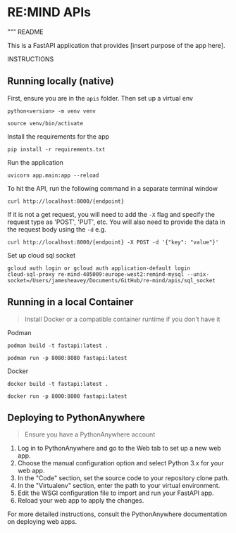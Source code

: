 # RE:MIND APIs

"""
README

This is a FastAPI application that provides [insert purpose of the app here].

INSTRUCTIONS

## Running locally (native)

First, ensure you are in the `apis` folder. Then set up a virtual env

```
python<version> -m venv venv

source venv/bin/activate
```

Install the requirements for the app

```
pip install -r requirements.txt
```

Run the application

```
uvicorn app.main:app --reload
```

To hit the API, run the following command in a separate terminal window

```
curl http://localhost:8000/{endpoint}
```

If it is not a get request, you will need to add the `-X` flag and specify the request type as 'POST', 'PUT', etc. You will also need to provide the data in the request body using the `-d` e.g.

```
curl http://localhost:8000/{endpoint} -X POST -d '{"key": "value"}'
```

Set up cloud sql socket

```
gcloud auth login or gcloud auth application-default login
cloud-sql-proxy re-mind-405009:europe-west2:remind-mysql --unix-socket=/Users/jamesheavey/Documents/GitHub/re-mind/apis/sql_socket
```

## Running in a local Container

> Install Docker or a compatible container runtime if you don't have it

Podman

```
podman build -t fastapi:latest .

podman run -p 8080:8080 fastapi:latest
```

Docker

```
docker build -t fastapi:latest .

docker run -p 8000:8000 fastapi:latest
```

## Deploying to PythonAnywhere

> Ensure you have a PythonAnywhere account

1. Log in to PythonAnywhere and go to the Web tab to set up a new web app.
2. Choose the manual configuration option and select Python 3.x for your web app.
3. In the "Code" section, set the source code to your repository clone path.
4. In the "Virtualenv" section, enter the path to your virtual environment.
5. Edit the WSGI configuration file to import and run your FastAPI app.
6. Reload your web app to apply the changes.

For more detailed instructions, consult the PythonAnywhere documentation on deploying web apps.
